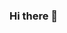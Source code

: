 ### Hi there 👋

<!--
**selamierden/selamierden** is a ✨ _special_ ✨ repository because its `README.md` (this file) appears on your GitHub profile.

Here are some ideas to get you started:

- 🌱 I’m currently learning JavaScript , React
- 📫 How to reach me: selamierdn@gmail.com

![Github stats 1](https://github-readme-stats.vercel.app/api?username=selamierden&show_icons=true&theme=gradient) 
![Github stats 2](https://github-readme-stats.vercel.app/api?username=selamierden&show_icons=true&theme=radical)

